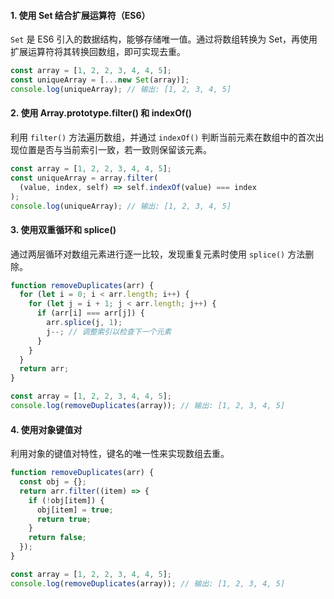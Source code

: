 #### 1. 使用 Set 结合扩展运算符（ES6）

`Set` 是 ES6 引入的数据结构，能够存储唯一值。通过将数组转换为 Set，再使用扩展运算符将其转换回数组，即可实现去重。

```js
const array = [1, 2, 2, 3, 4, 4, 5];
const uniqueArray = [...new Set(array)];
console.log(uniqueArray); // 输出: [1, 2, 3, 4, 5]
```

#### 2. 使用 Array.prototype.filter() 和 indexOf()

利用 `filter()` 方法遍历数组，并通过 `indexOf()` 判断当前元素在数组中的首次出现位置是否与当前索引一致，若一致则保留该元素。

```js
const array = [1, 2, 2, 3, 4, 4, 5];
const uniqueArray = array.filter(
  (value, index, self) => self.indexOf(value) === index
);
console.log(uniqueArray); // 输出: [1, 2, 3, 4, 5]
```

#### 3. 使用双重循环和 splice()

通过两层循环对数组元素进行逐一比较，发现重复元素时使用 `splice()` 方法删除。

```js
function removeDuplicates(arr) {
  for (let i = 0; i < arr.length; i++) {
    for (let j = i + 1; j < arr.length; j++) {
      if (arr[i] === arr[j]) {
        arr.splice(j, 1);
        j--; // 调整索引以检查下一个元素
      }
    }
  }
  return arr;
}

const array = [1, 2, 2, 3, 4, 4, 5];
console.log(removeDuplicates(array)); // 输出: [1, 2, 3, 4, 5]
```

#### 4. 使用对象键值对

利用对象的键值对特性，键名的唯一性来实现数组去重。

```js
function removeDuplicates(arr) {
  const obj = {};
  return arr.filter((item) => {
    if (!obj[item]) {
      obj[item] = true;
      return true;
    }
    return false;
  });
}

const array = [1, 2, 2, 3, 4, 4, 5];
console.log(removeDuplicates(array)); // 输出: [1, 2, 3, 4, 5]
```
